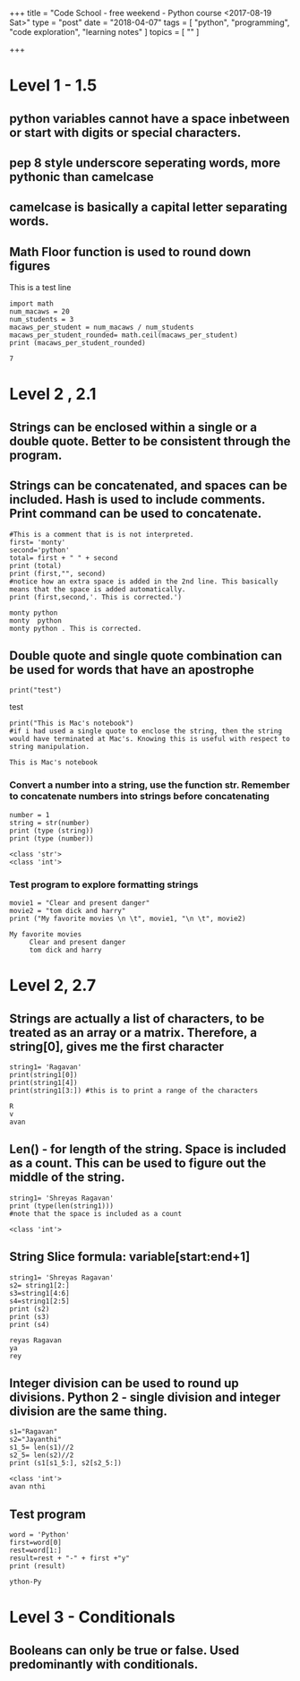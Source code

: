 +++
title = "Code School - free weekend - Python course <2017-08-19 Sat>"
type = "post"
date = "2018-04-07"
tags = [ "python", "programming", "code exploration", "learning notes" ]
topics = [ "" ]

+++


# Level 1 - 1.5


## python variables cannot have a space inbetween or start with digits or special characters.


## pep 8 style underscore seperating words, more pythonic than camelcase


## camelcase is basically a capital letter separating words.


## Math Floor function is used to round down figures

This is a test line

    import math
    num_macaws = 20
    num_students = 3
    macaws_per_student = num_macaws / num_students
    macaws_per_student_rounded= math.ceil(macaws_per_student) 
    print (macaws_per_student_rounded)

    7


# Level 2 , 2.1


## Strings can be enclosed within a single or a double quote. Better to be consistent through the program.


## Strings can be concatenated, and spaces can be included. Hash is used to include comments. Print command can be used to concatenate.

    #This is a comment that is is not interpreted.
    first= 'monty'
    second='python'
    total= first + " " + second
    print (total)
    print (first,"", second)
    #notice how an extra space is added in the 2nd line. This basically means that the space is added automatically. 
    print (first,second,'. This is corrected.')

    monty python
    monty  python
    monty python . This is corrected.


## Double quote and single quote combination can be used for words that have an apostrophe

    print("test")

test

    print("This is Mac's notebook")
    #if i had used a single quote to enclose the string, then the string would have terminated at Mac's. Knowing this is useful with respect to string manipulation. 

    This is Mac's notebook


### Convert a number into a string, use the function str. Remember to concatenate numbers into strings before concatenating

    number = 1
    string = str(number)
    print (type (string))
    print (type (number))

    <class 'str'>
    <class 'int'>


### Test program to explore formatting strings

    movie1 = "Clear and present danger"
    movie2 = "tom dick and harry"
    print ("My favorite movies \n \t", movie1, "\n \t", movie2)

    My favorite movies 
         Clear and present danger 
         tom dick and harry


# Level 2, 2.7


## Strings are actually a list of characters, to be treated as an array or a matrix. Therefore, a string[0], gives me the first character

    string1= 'Ragavan'
    print(string1[0])
    print(string1[4])
    print(string1[3:]) #this is to print a range of the characters

    R
    v
    avan


## Len() - for length of the string. Space is included as a count. This can be used to figure out the middle of the string.

    string1= 'Shreyas Ragavan'
    print (type(len(string1)))
    #note that the space is included as a count

    <class 'int'>


## String Slice formula: variable[start:end+1]

    string1= 'Shreyas Ragavan'
    s2= string1[2:]
    s3=string1[4:6]
    s4=string1[2:5]
    print (s2)
    print (s3)
    print (s4)

    reyas Ragavan
    ya
    rey


## Integer division can be used to round up divisions. Python 2 - single division and integer division are the same thing.

    s1="Ragavan"
    s2="Jayanthi"
    s1_5= len(s1)//2
    s2_5= len(s2)//2
    print (s1[s1_5:], s2[s2_5:])

    <class 'int'>
    avan nthi


## Test program

    word = 'Python'
    first=word[0]
    rest=word[1:]
    result=rest + "-" + first +"y"
    print (result)

    ython-Py


# Level 3 - Conditionals


## Booleans can only be true or false. Used predominantly with conditionals.

